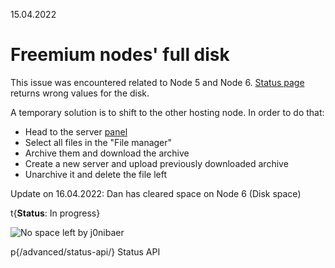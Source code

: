 15.04.2022

# Freemium nodes' full disk

This issue was encountered related to Node 5 and Node 6. [Status page](//status.danbot.host/) returns wrong values for the disk.

A temporary solution is to shift to the other hosting node. In order to do that:

* Head to the server [panel](//panel.danbot.host/)
* Select all files in the "File manager"
* Archive them and download the archive
* Create a new server and upload previously downloaded archive
* Unarchive it and delete the file left

Update on 16.04.2022: Dan has cleared space on Node 6 (Disk space)

t{**Status**: In progress}

![No space left by j0nibaer](//cdn.discordapp.com/attachments/898041895987585024/964460866969927710/unknown.png)

p{/advanced/status-api/} Status API